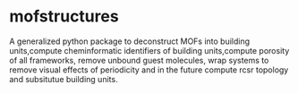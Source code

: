 # mofstructures
A generalized python package to deconstruct MOFs into building units,compute cheminformatic identifiers of building units,compute porosity of all frameworks, remove unbound guest molecules, wrap systems to remove visual effects of periodicity and in the future compute rcsr topology and subsitutue building units. 

